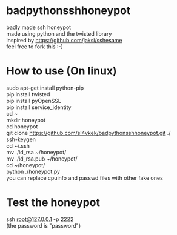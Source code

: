 # badpythonsshhoneypot
badly made ssh honeypot  <br />
made using python and the twisted library <br />
inspired by https://github.com/jaksi/sshesame <br />
feel free to fork this :-)
# How to use (On linux)
sudo apt-get install python-pip <br />
pip install twisted <br />
pip install pyOpenSSL <br /> 
pip install service_identity <br />
cd ~ <br />
mkdir honeypot <br />
cd honeypot <br />
git clone https://github.com/sl4vkek/badpythonsshhoneypot.git ./ <br />
ssh-keygen <br />
cd ~/.ssh <br />
mv ./id_rsa ~/honeypot/ <br />
mv ./id_rsa.pub ~/honeypot/ <br />
cd ~/honeypot/ <br />
python ./honeypot.py <br />
you can replace cpuinfo and passwd files with other fake ones
# Test the honeypot
ssh root@127.0.0.1 -p 2222 <br />
(the password is "password")

